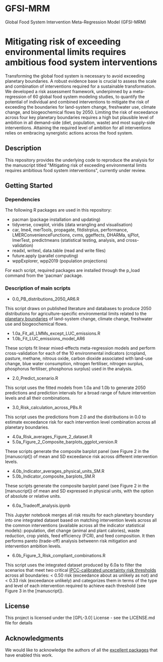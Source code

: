 # GFSI-MRM
 Global Food System Intervention Meta-Regression Model (GFSI-MRM)
# Mitigating risk of exceeding environmental limits requires ambitious food system interventions

Transforming the global food system is necessary to avoid exceeding planetary boundaries. A robust evidence base is crucial to assess the scale and combination of interventions required for a sustainable transformation. We developed a risk assessment framework, underpinned by a meta-regression of 60 global food system modeling studies, to quantify the potential of individual and combined interventions to mitigate the risk of exceeding the boundaries for land-system change, freshwater use, climate change, and biogeochemical flows by 2050. Limiting the risk of exceedance across four key planetary boundaries requires a high but plausible level of ambition in all demand-side (diet, population, waste) and most supply-side interventions. Attaining the required level of ambition for all interventions relies on embracing synergistic actions across the food system. 

## Description

This repository provides the underlying code to reproduce the analysis for the manuscript titled "Mitigating risk of exceeding environmental limits requires ambitious food system interventions", currently under review. 

## Getting Started

### Dependencies

The following R packages are used in this repository:

* pacman (package installation and updating)
* tidyverse, cowplot, viridis (data wrangling and visualisation)
* car, lme4, merTools, propagate, fitdistrplus, performance, LMERConvenienceFunctions, cvms, ggeffects, DHARMa, sjPlot, lmerTest, predictmeans (statistical testing, analysis, and cross-validation)
* readxl, writexl, data.table (read and write files)
* future.apply (parallel computing)
* wppExplorer, wpp2019 (population projections)

For each script, required packages are installed through the p_load command from the 'pacman' package.

### Description of main scripts

* 0.0_PB_distributions_2050_AR6.R

This script draws on published literature and databases to produce 2050 distributions for agriculture-specific environmental limits related to the [planetary boundaries](https://www.science.org/doi/10.1126/science.1259855) of land-system change, climate change, freshwater use and biogeochemical flows.

* 1.0a_Fit_all_LMMs_except_LUC_emissions.R 
* 1.0b_Fit_LUC_emissions_model_AR6

These scripts fit linear mixed-effects meta-regression models and perform cross-validation for each of the 10 environmental indicators (cropland, pasture, methane, nitrous oxide, carbon dioxide associated with land-use change, blue water consumption, nitrogen fertiliser, nitrogen surplus, phosphorus fertiliser, phosphorus surplus)  used in the analysis.  

* 2.0_Predict_scenario.R

This script uses the fitted models from 1.0a and 1.0b to generate 2050 predictions and prediction intervals for a broad range of future intervention levels and all their combinations. 

* 3.0_Risk_calculation_across_PBs.R

This script uses the predictions from 2.0 and the distributions in 0.0 to estimate exceedance risk for each intervention level combination across all planetary boundaries. 

* 4.0a_Risk_averages_Figure_2_dataset.R
* 5.0a_Figure_2_Composite_barplots_ggplot_version.R

These scripts generate the composite barplot panel (see Figure 2 in the [manuscript]) of mean and SD exceedance risk across different intervention levels. 

* 4.0b_Indicator_averages_physical_units_SM.R
* 5.0b_Indicator_composite_barplots_SM.R

These scripts generate the composite barplot panel (see Figure 2 in the [manuscript]) of mean and SD expressed in physical units, with the option of absolute or relative units. 

* 6.0a_Tradeoff_analysis.ipynb

This Jupyter notebook merges all risk results for each planetary boundary into one integrated dataset based on matching intervention levels across all the common interventions (available across all the indicator statistical models): population, diet change (animal and plant calories), waste reduction, crop yields, feed efficiency (FCR), and feed composition. It then performs pareto (trade-off) analysis betweenn risk mitigation and intervention ambition levels.   

* 6.0b_Figure_3_Risk_compliant_combinations.R

This script uses the integrated dataset produced by 6.0a to filter the scenarios that meet two critical [IPCC-calibrated uncertainty risk thresholds](https://www.ipcc.ch/site/assets/uploads/2018/05/uncertainty-guidance-note.pdf) across all boundaries: < 0.50 risk (exceedance about as unlikely as not) and < 0.33 risk (exceedance unlikely) and categorizes them in terms of the type and level of each intervention required to achieve each threshold (see Figure 3 in the [manuscript]).

## License

This project is licensed under the [GPL-3.0] License - see the LICENSE.md file for details

## Acknowledgments

We would like to acknowledge the authors of all the [excellent packages](https://github.com/MichalisHadjikakou/GFSI-MRM/edit/main/README.md#dependencies) that have enabled this work.
